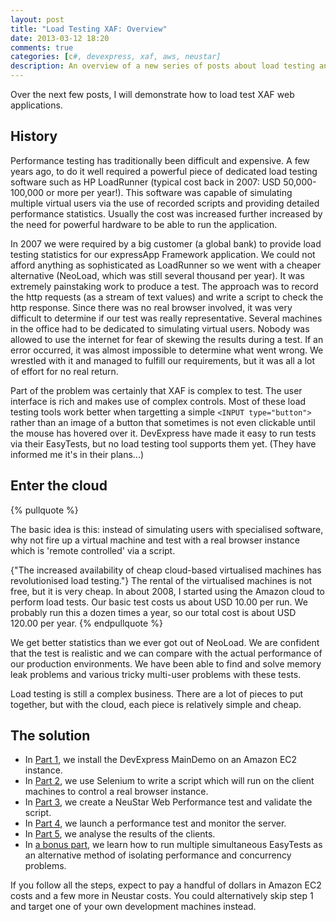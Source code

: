 ```yaml
---
layout: post
title: "Load Testing XAF: Overview"
date: 2013-03-12 18:20
comments: true
categories: [c#, devexpress, xaf, aws, neustar]
description: An overview of a new series of posts about load testing an ASP.NET application based on DevExpress XAF.
---
```


Over the next few posts, I will demonstrate how to load test XAF web applications.

## History ##

Performance testing has traditionally been difficult and expensive. A few years ago, to do it well required a powerful piece of dedicated load testing software such as HP LoadRunner (typical cost back in 2007: USD 50,000-100,000 or more per year!). This software was capable of simulating multiple virtual users via the use of recorded scripts and providing detailed performance statistics. Usually the cost was increased further increased by the need for powerful hardware to be able to run the application.

In 2007 we were required by a big customer (a global bank) to provide load testing statistics for our expressApp Framework application. We could not afford anything as sophisticated as LoadRunner so we went with a cheaper alternative (NeoLoad, which was still several thousand per year). It was extremely painstaking work to produce a test. The approach was to record the http requests (as a stream of text values) and write a script to check the http response. Since there was no real browser involved, it was very difficult to determine if our test was really representative. Several machines in the office had to be dedicated to simulating virtual users. Nobody was allowed to use the internet for fear of skewing the results during a test. If an error occurred, it was almost impossible to determine what went wrong. We wrestled with it and managed to fulfill our requirements, but it was all a lot of effort for no real return.

Part of the problem was certainly that XAF is complex to test. The user interface is rich and makes use of complex controls. Most of these load testing tools work better when targetting a simple `<INPUT type="button">` rather than an image of a button that sometimes is not even clickable until the mouse has hovered over it. DevExpress have made it easy to run tests via their EasyTests, but no load testing tool supports them yet. (They have informed me it's in their plans...)

## Enter the cloud ##

{% pullquote %}

The basic idea is this: instead of simulating users with specialised software, why not fire up a virtual machine and test with a real browser instance which is 'remote controlled' via a script.

{"The increased availability of cheap cloud-based virtualised machines has revolutionised load testing."} The rental of the virtualised machines is not free, but it is very cheap.  In about 2008, I started using the Amazon cloud to perform load tests. Our basic test costs us about USD 10.00 per run. We probably run this a dozen times a year, so our total cost is about USD 120.00 per year.
{% endpullquote %}

We get better statistics than we ever got out of NeoLoad. We are confident that the test is realistic and we can compare with the actual performance of our production environments. We have been able to find and solve memory leak problems and various tricky multi-user problems with these tests.

Load testing is still a complex business. There are a lot of pieces to put together, but with the cloud, each piece is relatively simple and cheap.

## The solution ##

* In [Part 1](/load-testing-xaf-part-1-deploying/), we install the DevExpress MainDemo on an Amazon EC2 instance.
* In [Part 2](/load-testing-xaf-part-2-selenium/), we use Selenium to write a script which will run on the client machines to control a real browser instance.
* In [Part 3](/load-testing-xaf-part-3-uploading-and-validating-the-virtual-user-script/), we create a NeuStar Web Performance test and validate the script.
* In [Part 4](/load-testing-xaf-part-4-launching-the-load-test/), we launch a performance test and monitor the server.
* In [Part 5](/load-testing-xaf-part-5-analysis/), we analyse the results of the clients.
* In [a bonus part](/load-testing-xaf-bonus-simultaneous-easytests/), we learn how to run multiple simultaneous EasyTests as an alternative method of isolating performance and concurrency problems.


If you follow all the steps, expect to pay a handful of dollars in Amazon EC2 costs and a few more in Neustar costs. You could alternatively skip step 1 and target one of your own development machines instead.